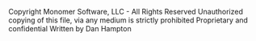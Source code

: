 Copyright Monomer Software, LLC - All Rights Reserved
Unauthorized copying of this file, via any medium is strictly prohibited
Proprietary and confidential
Written by Dan Hampton
